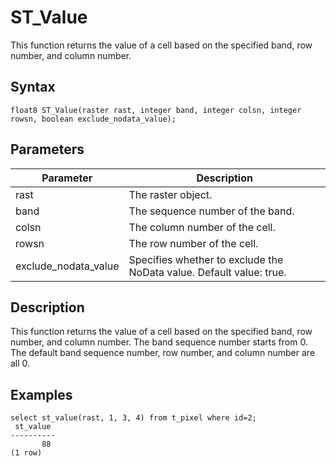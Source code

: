 # ST\_Value

This function returns the value of a cell based on the specified band, row number, and column number.

## Syntax

```
float8 ST_Value(raster rast, integer band, integer colsn, integer rowsn, boolean exclude_nodata_value);
```

## Parameters

|Parameter|Description|
|---------|-----------|
|rast|The raster object.|
|band|The sequence number of the band.|
|colsn|The column number of the cell.|
|rowsn|The row number of the cell.|
|exclude\_nodata\_value|Specifies whether to exclude the NoData value. Default value: true.|

## Description

This function returns the value of a cell based on the specified band, row number, and column number. The band sequence number starts from 0. The default band sequence number, row number, and column number are all 0.

## Examples

```
select st_value(rast, 1, 3, 4) from t_pixel where id=2;
 st_value 
----------
       88
(1 row)
```

